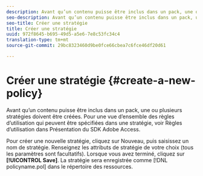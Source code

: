 ```yaml
---
description: Avant qu’un contenu puisse être inclus dans un pack, une ou plusieurs stratégies doivent être créées. Pour une vue d’ensemble des règles d’utilisation qui peuvent être spécifiées dans une stratégie, voir Règles d’utilisation dans Présentation du SDK Adobe Access.
seo-description: Avant qu’un contenu puisse être inclus dans un pack, une ou plusieurs stratégies doivent être créées. Pour une vue d’ensemble des règles d’utilisation qui peuvent être spécifiées dans une stratégie, voir Règles d’utilisation dans Présentation du SDK Adobe Access.
seo-title: Créer une stratégie
title: Créer une stratégie
uuid: 972f8645-b695-49d5-a5e6-7e8c53fc34c4
translation-type: tm+mt
source-git-commit: 29bc8323460d9be0fce66cbea7c6fce46df20d61

---
```



# Créer une stratégie {#create-a-new-policy}

Avant qu’un contenu puisse être inclus dans un pack, une ou plusieurs stratégies doivent être créées. Pour une vue d’ensemble des règles d’utilisation qui peuvent être spécifiées dans une stratégie, voir Règles d’utilisation dans Présentation du SDK Adobe Access.

Pour créer une nouvelle stratégie, cliquez sur Nouveau, puis saisissez un nom de stratégie. Renseignez les attributs de stratégie de votre choix (tous les paramètres sont facultatifs). Lorsque vous avez terminé, cliquez sur **[!UICONTROL Save]**. La stratégie sera enregistrée comme [!DNL policyname.pol] dans le répertoire des ressources.
